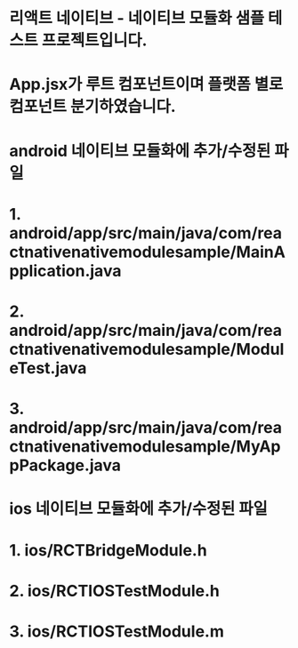 # 리액트 네이티브 - 네이티브 모듈화 샘플 테스트 프로젝트입니다.

# App.jsx가 루트 컴포넌트이며 플랫폼 별로 컴포넌트 분기하였습니다.

# android 네이티브 모듈화에 추가/수정된 파일

# 1. android/app/src/main/java/com/reactnativenativemodulesample/MainApplication.java

# 2. android/app/src/main/java/com/reactnativenativemodulesample/ModuleTest.java

# 3. android/app/src/main/java/com/reactnativenativemodulesample/MyAppPackage.java

# ios 네이티브 모듈화에 추가/수정된 파일

# 1. ios/RCTBridgeModule.h

# 2. ios/RCTIOSTestModule.h

# 3. ios/RCTIOSTestModule.m

